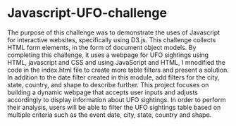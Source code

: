 # Javascript-UFO-challenge

The purpose of this challenge was to demonstrate the uses of Javascript for interactive websites, specifically using D3.js. This challenge collects HTML form elements, in the form of document object models. By completing this challenge, it uses a webpage for UFO sightings using HTML, javascript and CSS and using JavaScript and HTML, I mnodified the code in the index.html file to create more table filters and present a solution. In addition to the date filter created in this module, add filters for the city, state, country, and shape to describe further. This project focuses on building a dynamic webpage that accepts user inputs and adjusts accordingly to display information about UFO sightings.
In order to perform their analysis, users will be able to filter the UFO sightings table based on multiple criteria such as the event date, city, state, country and shape.
